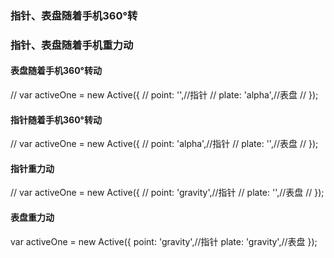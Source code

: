 ### 指针、表盘随着手机360°转
### 指针、表盘随着手机重力动

#### 表盘随着手机360°转动
// var activeOne = new Active({
//     point: '',//指针
//     plate: 'alpha',//表盘
// });
#### 指针随着手机360°转动
// var activeOne = new Active({
//     point: 'alpha',//指针
//     plate: '',//表盘
// });
#### 指针重力动
// var activeOne = new Active({
//     point: 'gravity',//指针
//     plate: '',//表盘
// });
#### 表盘重力动
var activeOne = new Active({
    point: 'gravity',//指针
    plate: 'gravity',//表盘
});

